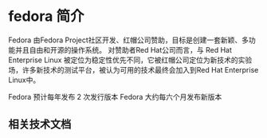 # fedora 简介

Fedora 由Fedora Project社区开发、红帽公司赞助，目标是创建一套新颖、多功能并且自由和开源的操作系统。
对赞助者Red Hat公司而言，与 Red Hat Enterprise Linux 被定位为稳定性优先不同，它被红帽公司定位为新技术的实验场，许多新技术的测试平台，被认为可用的技术最终会加入到Red Hat Enterprise Linux中。

Fedora 预计每年发布 2 次发行版本
Fedora 大约每六个月发布新版本

## 相关技术文档